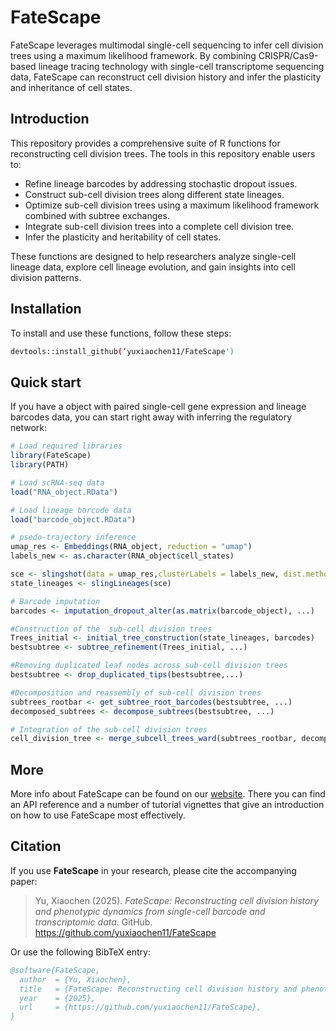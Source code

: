 # FateScape

FateScape leverages multimodal single-cell sequencing to infer cell division trees using a maximum likelihood framework. By combining CRISPR/Cas9-based lineage tracing technology with single-cell transcriptome sequencing data, FateScape can reconstruct cell division history and infer the plasticity and inheritance of cell states.

## Introduction

This repository provides a comprehensive suite of R functions for reconstructing cell division trees. The tools in this repository enable users to:

-   Refine lineage barcodes by addressing stochastic dropout issues.
-   Construct sub-cell division trees along different state lineages.
-   Optimize sub-cell division trees using a maximum likelihood framework combined with subtree exchanges.
-   Integrate sub-cell division trees into a complete cell division tree.
-   Infer the plasticity and heritability of cell states.

These functions are designed to help researchers analyze single-cell lineage data, explore cell lineage evolution, and gain insights into cell division patterns.

##  Installation

To install and use these functions, follow these steps:

``` bash
devtools::install_github(‘yuxiaochen11/FateScape')
```

##  Quick start

If you have a object with paired single-cell gene expression and lineage barcodes data, you can start right away with inferring the regulatory network:

``` r
# Load required libraries
library(FateScape)
library(PATH)

# Load scRNA-seq data
load("RNA_object.RData")

# Load lineage barcode data
load("barcode_object.RData")

# psedo-trajectory inference
umap_res <- Embeddings(RNA_object, reduction = "umap")
labels_new <- as.character(RNA_object$cell_states)

sce <- slingshot(data = umap_res,clusterLabels = labels_new, dist.method = "simple",start.clus = "Ectoderm")
state_lineages <- slingLineages(sce)

# Barcode imputation
barcodes <- imputation_dropout_alter(as.matrix(barcode_object), ...)

#Construction of the  sub-cell division trees 
Trees_initial <- initial_tree_construction(state_lineages, barcodes)
bestsubtree <- subtree_refinement(Trees_initial, ...)

#Removing duplicated leaf nodes across sub-cell division trees
bestsubtree <- drop_duplicated_tips(bestsubtree,...)

#Decomposition and reassembly of sub-cell division trees
subtrees_rootbar <- get_subtree_root_barcodes(bestsubtree, ...)
decomposed_subtrees <- decompose_subtrees(bestsubtree, ...)

# Integration of the sub-cell division trees
cell_division_tree <- merge_subcell_trees_ward(subtrees_rootbar, decomposed_subtrees)
```
## More
More info about FateScape can be found on our [website](https://yuxiaochen11.github.io/FateScape/). There you can find an API reference and a number of tutorial vignettes that give an introduction on how to use FateScape most effectively.


## Citation

If you use **FateScape** in your research, please cite the accompanying paper:

> Yu, Xiaochen (2025). _FateScape: Reconstructing cell division history and phenotypic dynamics from single-cell barcode and transcriptomic data_. GitHub. https://github.com/yuxiaochen11/FateScape

Or use the following BibTeX entry:

```bibtex
@software{FateScape,
  author  = {Yu, Xiaochen},
  title   = {FateScape: Reconstructing cell division history and phenotypic dynamics from single-cell barcode and transcriptomic data},
  year    = {2025},
  url     = {https://github.com/yuxiaochen11/FateScape},
}
```
